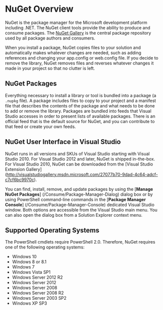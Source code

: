 # NuGet Overview

NuGet is the package manager for the Microsoft development platform including .NET. The NuGet client tools provide the ability to produce and consume packages. The [NuGet Gallery](http://nuget.org) is the central package repository used by all package authors and consumers.

When you install a package, NuGet copies files to your solution and automatically makes whatever changes are needed, such as adding references and changing your app.config or web.config file. If you decide to remove the library, NuGet removes files and reverses whatever changes it made in your project so that no clutter is left.

## NuGet Packages

Everything necessary to install a library or tool is bundled into a package (a `.nupkg` file). A package 
includes files to copy to your project and a manifest file that describes the contents of the package 
and what needs to be done to add or remove the library. Packages are bundled into feeds that Visual 
Studio accesses in order to present lists of available packages. There is an official feed that is the 
default source for NuGet, and you can contribute to that feed or create your own feeds.

## NuGet User Interface in Visual Studio

NuGet runs in all versions and SKUs of Visual Studio starting with Visual Studio 2010. 
For Visual Studio 2012 and later, NuGet is shipped in-the-box. For Visual Studio 2010, NuGet can be downloaded 
from the [Visual Studio Extension Gallery] (http://visualstudiogallery.msdn.microsoft.com/27077b70-9dad-4c64-adcf-c7cf6bc9970c).

You can find, install, remove, and update packages by using the [**Manage NuGet Packages**] (/Consume/Package-Manager-Dialog) dialog box 
or by using PowerShell command-line commands in the [**Package Manager Console**] (/Consume/Package-Manager-Console) dedicated Visual Studio window. 
Both options are accessible from the Visual Studio main menu. You can 
also open the dialog box from a Solution Explorer context menu. 

## Supported Operating Systems

The PowerShell cmdlets require PowerShell 
2.0. Therefore, NuGet requires one of the following operating systems:

* Windows 10
* Windows 8 or 8.1
* Windows 7
* Windows Vista SP1
* Windows Server 2012 R2
* Windows Server 2012
* Windows Server 2008
* Windows Server 2008 R2
* Windows Server 2003 SP2
* Windows XP SP3
